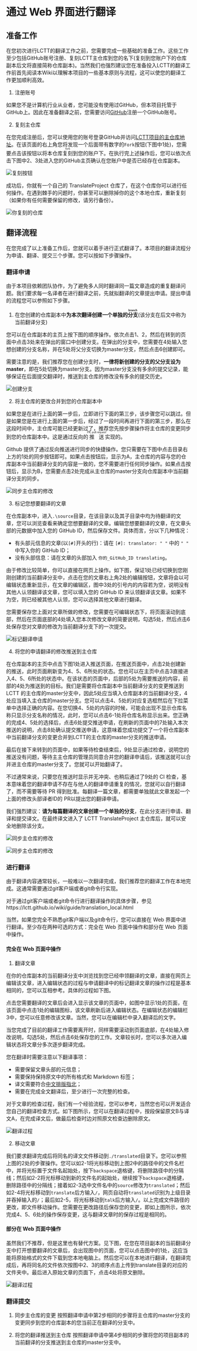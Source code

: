 # 通过 Web 界面进行翻译

## 准备工作
在您初次进行LCTT的翻译工作之前，您需要完成一些基础的准备工作。这些工作至少包括GitHub账号注册、复刻LCTT主仓库到您的名下(复刻到您账户下的仓库副本后文将直接简称仓库副本)。当然我们也强烈建议您在准备投入LCTT的翻译工作前首先阅读本Wiki以理解本项目的一些基本原则与流程，这可以使您的翻译工作更加顺利高效。

1. 注册账号

如果您不是计算机行业从业者，您可能没有使用过GitHub，但本项目托管于GitHub上。因此在准备翻译之前，您需要访问[GitHub](https://github.com/)注册一个GitHub账号。

2. 复刻主仓库

在您完成注册后，您可以使用您的账号登录GitHub并访问[LCTT项目的主仓库地址](https://github.com/LCTT/TranslateProject)。在该页面的右上角您将发现一个后面带有数字的`Fork`按钮(下图中1处)，您需要点击该按钮以将本仓库<ruby>复刻<rt>fork</rt></ruby>到您的账户下。在执行完上述操作后，您可以依次点击下图中2、3处进入您的GitHub主页确认在您账户中是否已经存在仓库副本。

![复刻按钮](../images/guide_images/fork_step1.png)

成功后，你就有一个自己的 TranslateProject 仓库了，在这个仓库你可以进行任何操作。在遇到棘手的问题时，你甚至可以删除掉你的这个本地仓库，重新复刻（如果你有任何需要保留的修改，请另行备份）。

![你复刻的仓库](../images/guide_images/fork_repo3.png)

## 翻译流程

在您完成了以上准备工作后，您就可以着手进行正式翻译了。本项目的翻译流程分为申请、翻译、提交三个步骤。您可以按如下步骤操作。

### 翻译申请

由于本项目依赖团队协作，为了避免多人同时翻译同一篇文章造成的重复翻译问题。我们要求每一名译者在进行翻译之前，先就拟翻译的文章提出申请。提出申请的流程您可以参照如下步骤。

1. 在您创建的仓库副本中**为本次翻译创建一个单独的<ruby>分支<rt>branch</rt></ruby>**(该分支在后文中称为当前翻译分支)

您可以在仓库副本的主页上按下图的顺序操作。依次点击1、2，然后在转到的页面中点击3处来在弹出的窗口中创建分支。在弹出的分支中，您需要在4处输入您想创建的分支名称，并在5处将父分支切换为master分支，然后点击6创建即可。

需要注意的是，我们推荐您在创建分支时，**一律将新创建的分支的父分支设为master**，即在5处切换为master分支。因为master分支没有多余的提交记录，能够保证在后面提交翻译时，推送到主仓库的修改没有多余的提交历史。

![创建分支](../images/guide_images/request_step1.png)

2. 将主仓库的更改合并到您的仓库副本中

如果您是在进行上面的第一步后，立即进行下面的第三步，该步骤您可以跳过。但是如果您是在进行上面的第一步后，经过了一段时间再进行下面的第三步，那么在这段时间中，主仓库可能已经更新过了，推荐您先按步骤操作将主仓库的变更同步到您的仓库副本中。这是通过反向的<ruby>推送<rt>PR, pull request</rt></ruby>实现的。

Github 提供了通过反向推送进行同步的快捷操作。您只需要在下图中点击目录右上方的1处的同步按钮即可。如果点击按钮后，显示为A，主仓库的内容与您的仓库副本中当前翻译分支的内容是一致的，您不需要进行任何同步操作。如果点击按钮后，显示为B，您需要点击2处完成从主仓库的master分支向仓库副本中当前翻译分支的同步。

![同步主仓库的修改](../images/guide_images/request_step2.png)

3. 标记您想要翻译的文章

在仓库副本中，进入`.\source`目录，在该目录以及其子目录中均为待翻译的文章，您可以浏览查看来确定您想要翻译的文章。编辑您想要翻译的文章，在文章头部的元数据中加入您的 GitHub ID，然后保存文件。具体而言，分以下几种情况：
* 有头部元信息的文章(以`[#]`开头的行)：请在 `[#]: translator: " "` 中的 `" "` 中写入你的 GitHub ID；
* 没有头部信息：请在文章的头部加入 `你的_GitHub_ID translating`。

由于修改比较简单，你可以直接在网页上操作。如下图，保证1处已经切换到您刚刚创建的当前翻译分支中，点击在您的文章右上角2处的编辑按钮，文章将会以可编辑状态重新显示，在文章的编辑区，图中3处的引号内的内容若为空，说明没有其他人认领翻译该文章，您可以填入您的 GitHub ID 来认领翻译该文章。如果不为空，则已经被其他人认领，您可以选择其他文章进行翻译。

您需要保存您上面对文章所做的修改，您需要在可编辑状态下，将页面滚动到底部，然后在页面底部的4处填入您本次修改文章的简要说明，勾选5处，然后点击6处保存您对文章的修改为当前翻译分支下的一次提交。

![标记翻译申请](../images/guide_images/request_step3.png)

4. 将您的申请翻译的修改推送到主仓库

在仓库副本的主页中点击下图1处进入推送页面，在推送页面中，点击2处创建新的推送，此时页面刷新变为4、5、6所处的状态。您也可以在主页中点击3直接进入4、5、6所处的状态中。在该状态的页面中，后部的5处为需要推送的内容，前部的4处为推送到的目标。我们是需要将仓库副本中当前翻译分支的变更推送到 LCTT 的主仓库的master分支中，因此5处应当填入仓库副本的当前翻译分支，4处应当填入主仓库的master分支。您可以点击4、5处的对应复选框然后在下拉菜单中选择正确的内容。在您切换4、5处的内容的时候，可能会出现不显示仓库名称只显示分支名称的情况，此时，您可以点击6-1处将仓库名称显示出来。您正确的完成4、5处的选择后，点击6处提交推送申请，在刷新的页面中的7处输入本次推送的说明，点击8处确认提交推送申请，这意味着您成功提交了一个将仓库副本中当前翻译分支的变更合并到LCTT的主仓库的master分支的推送申请。

最后在接下来转到的页面中，如果等待检查结束后，9处显示通过检查，说明您的推送没有问题，等待主主仓库的管理员同意合并您的翻译申请后，该推送就可以合并进主仓库的master分支了。您就可以开始翻译了。

不过通常来说，只要您在推送时显示并无冲突、也稍后通过了9处的 CI 检查，基本意味着您的翻译申请不存在与他人的翻译申请重复的情况，您就可以自行翻译了，而不需要等待 PR 得到批准。每翻译一篇文章，都需要单独就此文章发起一个上面的修改头部译者ID的 PR以提出您的翻译申请。

我们强烈建议：**请为每篇翻译的文章创建一个单独的分支**，在此分支进行申请、翻译和提交译文。在最终译文进入了 LCTT TranslateProject 主仓库后，就可以安全地删除该分支。


![同步主仓库的修改](../images/guide_images/request_step4.png)

![同步主仓库的修改](../images/guide_images/request_step5.png)


### 进行翻译

由于翻译内容通常较长，一般难以一次翻译完成，我们推荐您的翻译工作在本地完成。这通常需要通过git客户端或者git命令行实现。

对于通过git客户端或者git命令行进行翻译操作的具体步骤，参见https://lctt.github.io/wiki/guide/translation_local.html

当然，如果您完全不熟悉git客户端以及git命令行，您可以直接在 Web 界面中进行翻译。至少存在两种可选的方式：完全在 Web 页面中操作和部分在 Web 页面中操作。

#### 完全在 Web 页面中操作

1. 翻译文章


在你的仓库副本的当前翻译分支中浏览找到您已经申领翻译的文章，直接在网页上编辑该文章，进入编辑状态的过程与申请翻译中的标记翻译文章的操作过程是基本相同的，您可以互相参考。具体的过程如下图。

点击您需要翻译的文章后会进入显示该文章的页面中，如图中显示1处的页面，在该页面中点击1处的编辑图标，该文章刷新后进入编辑状态。在编辑状态的编辑栏3中，您可以任意修改该文章。当然，您可以在编辑栏中录入翻译后的文字。

当您完成了目前的翻译工作需要离开时，同样需要滚动到页面底部，在4处输入修改说明，勾选5处，然后点击6处保存您的工作。文章较长时，您可以多次进入编辑状态将文章分多次逐步翻译完成。

您在翻译时需要注意以下翻译事项：
* 需要保留文章头部的元信息；
* 需要保持保持原文中的所有格式和 Markdown 标签；
* 译文需要符合[中文排版指北](https://lctt.github.io/wiki/tutorials/copywriting.html)；
* 需要在完成全文翻译后，至少进行一次完整的检查。

对于文章的检查过程，我们有一个经验流程，您可以参考，当然您也可以开发适合您自己的翻译检查方式。如下图所示，您可以在翻译过程中，按段保留原文B与译文A，在完成译文后，做最后检查时边对照原文检查边删除原文。

![翻译过程](../images/guide_images/translate_step1.png)


2. 移动文章

我们要求翻译完成后将同名的译文文件移动到`./translated`目录下。您可以参照上图的2处的步骤操作。您可以如2-1将光标移动到上图2中的路径中的文件名栏中，并将光标置于文件名起始处，按下`backspace`退格键，将删除路径中的分隔线；然后如2-2将光标移动到新的文件名的起始处，继续按下`backspace`退格键，删除路径中的分隔线；接着如2-3选中文件名中的`source`修改为`translated`；然后如2-4将光标移动到`translate`后方输入`/`，网页自动将`translated`识别为上级目录并吞掉输入的`/`；最后如2-5，将光标移动到`talk`后方输入`/`。以上完成文件路径的更改，即文件移动操作。您需要在更改路径后保存您的变更，即如上图所示，依次完成4、5、6处的操作保存变更，这与翻译文章时的保存过程是相同的。

#### 部分在 Web 页面中操作

虽然我们不推荐，但是这里也有替代方案。见下图，在您在项目副本的当前翻译分支中打开想要翻译的文章后，会出现图中的页面，您可以点击图中的1处，这应当能将原始格式的文件下载到您本地电脑上。然后您可以在本地进行翻译，在翻译完成后，再将同名的文件依次按图中2、3的顺序点击上传到translate目录的对应的文件夹中。最后进入原始文章的页面下，点击4处将原文删除。

![翻译过程](../images/guide_images/translate_step2.png)


### 翻译提交

1. 同步主仓库的变更
按照翻译申请中第2步相同的步骤将主仓库的master分支的变更同步到您的仓库副本的您当前正在翻译的分支中。

2. 将您的翻译推送到主仓库
按照翻译申请中第4步相同的步骤将您的项目副本的当前翻译的分支推送到主仓库的master分支中。
